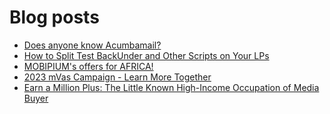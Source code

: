 # Blog posts
<!-- BLOG-POST-LIST:START -->
- [Does anyone know Acumbamail?](https://afflift.com/f/threads/does-anyone-know-acumbamail.10327/)
- [How to Split Test BackUnder and Other Scripts on Your LPs](https://afflift.com/f/threads/how-to-split-test-backunder-and-other-scripts-on-your-lps.10324/)
- [MOBIPIUM&#39;s offers for AFRICA!](https://afflift.com/f/threads/mobipiums-offers-for-africa.10328/)
- [2023 mVas Campaign - Learn More Together](https://afflift.com/f/threads/2023-mvas-campaign-learn-more-together.10194/)
- [Earn a Million Plus: The Little Known High-Income Occupation of Media Buyer](https://afflift.com/f/threads/earn-a-million-plus-the-little-known-high-income-occupation-of-media-buyer.7314/)
<!-- BLOG-POST-LIST:END -->
